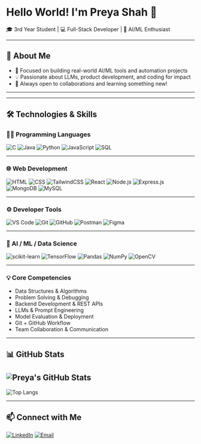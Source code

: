# Hello World! I'm Preya Shah 👋

🎓 3rd Year Student | 💻 Full-Stack Developer | 🤖 AI/ML Enthusiast


---

## 🧠 About Me
- 🎯 Focused on building real-world AI/ML tools and automation projects
- 💡 Passionate about LLMs, product development, and coding for impact
- 🚀 Always open to collaborations and learning something new!

---

---

## 🛠️ Technologies & Skills

### 👨‍💻 Programming Languages
![C](https://img.shields.io/badge/C-00599C?style=flat&logo=c&logoColor=white)
![Java](https://img.shields.io/badge/Java-ED8B00?style=flat&logo=java&logoColor=white)
![Python](https://img.shields.io/badge/Python-3776AB?style=flat&logo=python&logoColor=white)
![JavaScript](https://img.shields.io/badge/JavaScript-F7DF1E?style=flat&logo=javascript&logoColor=black)
![SQL](https://img.shields.io/badge/SQL-4479A1?style=flat&logo=mysql&logoColor=white)

---

### 🌐 Web Development
![HTML](https://img.shields.io/badge/HTML5-E34F26?style=flat&logo=html5&logoColor=white)
![CSS](https://img.shields.io/badge/CSS3-1572B6?style=flat&logo=css3&logoColor=white)
![TailwindCSS](https://img.shields.io/badge/TailwindCSS-38B2AC?style=flat&logo=tailwind-css&logoColor=white)
![React](https://img.shields.io/badge/React-61DAFB?style=flat&logo=react&logoColor=black)
![Node.js](https://img.shields.io/badge/Node.js-339933?style=flat&logo=node.js&logoColor=white)
![Express.js](https://img.shields.io/badge/Express.js-000000?style=flat&logo=express&logoColor=white)
![MongoDB](https://img.shields.io/badge/MongoDB-4EA94B?style=flat&logo=mongodb&logoColor=white)
![MySQL](https://img.shields.io/badge/MySQL-00758F?style=flat&logo=mysql&logoColor=white)

---

### ⚙️ Developer Tools
![VS Code](https://img.shields.io/badge/VS%20Code-007ACC?style=flat&logo=visual-studio-code&logoColor=white)
![Git](https://img.shields.io/badge/Git-F05032?style=flat&logo=git&logoColor=white)
![GitHub](https://img.shields.io/badge/GitHub-181717?style=flat&logo=github)
![Postman](https://img.shields.io/badge/Postman-FF6C37?style=flat&logo=postman&logoColor=white)
![Figma](https://img.shields.io/badge/Figma-F24E1E?style=flat&logo=figma&logoColor=white)

---

### 🤖 AI / ML / Data Science
![scikit-learn](https://img.shields.io/badge/scikit--learn-F7931E?style=flat&logo=scikit-learn&logoColor=white)
![TensorFlow](https://img.shields.io/badge/TensorFlow-FF6F00?style=flat&logo=tensorflow&logoColor=white)
![Pandas](https://img.shields.io/badge/Pandas-150458?style=flat&logo=pandas&logoColor=white)
![NumPy](https://img.shields.io/badge/NumPy-013243?style=flat&logo=numpy&logoColor=white)
![OpenCV](https://img.shields.io/badge/OpenCV-5C3EE8?style=flat&logo=opencv&logoColor=white)

---

### 💡 Core Competencies
- Data Structures & Algorithms
- Problem Solving & Debugging
- Backend Development & REST APIs
- LLMs & Prompt Engineering
- Model Evaluation & Deployment
- Git + GitHub Workflow
- Team Collaboration & Communication

---


## 📊 GitHub Stats

![Preya's GitHub Stats](https://github-readme-stats.vercel.app/api?username=preyashah7&show_icons=true&theme=radical)
---
![Top Langs](https://github-readme-stats.vercel.app/api/top-langs/?username=preyashah7&layout=compact&theme=radical)

---

## 📫 Connect with Me

[![LinkedIn](https://img.shields.io/badge/-LinkedIn-blue?style=flat-square&logo=linkedin)](https://www.linkedin.com/in/preya-shah-93992b284)
[![Email](https://img.shields.io/badge/-Email-red?style=flat-square&logo=gmail)](mailto:preyashah2512@gmail.com)

